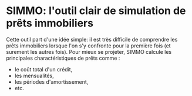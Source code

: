 # SIMMO: l'outil clair de simulation de prêts immobiliers

Cette outil part d'une idée simple: il est très difficile de comprendre les prêts immobiliers lorsque l'on s'y confronte pour la première fois (et surement les autres fois). Pour mieux se projeter, SIMMO calcule les principales charactéristiques de prêts comme :
- le coût total d'un crédit,
- les mensualités,
- les périodes d'amortissement,
- etc.


